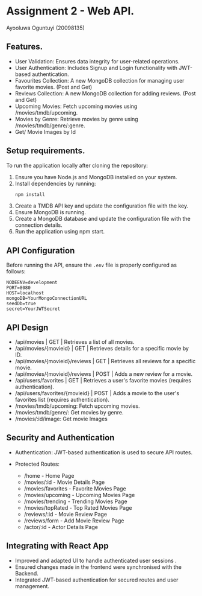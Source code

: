 # Assignment 2 - Web API.

Ayooluwa Oguntuyi (20098135)

## Features.
- User Validation: Ensures data integrity for user-related operations.
- User Authentication: Includes Signup and Login functionality with JWT-based authentication.
- Favourites Collection: A new MongoDB collection for managing user favorite movies. (Post and Get)
- Reviews Collection: A new MongoDB collection for adding reviews. (Post and Get)
- Upcoming Movies: Fetch upcoming movies using /movies/tmdb/upcoming.
- Movies by Genre: Retrieve movies by genre using /movies/tmdb/genre/:genre.
- Get/ Movie Images by Id


## Setup requirements.

To run the application locally after cloning the repository:

1. Ensure you have Node.js and MongoDB installed on your system.
2. Install dependencies by running:
   ```bash
   npm install

3. Create a TMDB API key and update the configuration file with the key.
4. Ensure MongoDB is running.
5. Create a MongoDB database and update the configuration file with the connection details.
6. Run the application using npm start.



## API Configuration

Before running the API, ensure the `.env` file is properly configured as follows:

```plaintext
NODEENV=development
PORT=8080
HOST=localhost
mongoDB=YourMongoConnectionURL
seedDb=true
secret=YourJWTSecret
```

## API Design
- /api/movies | GET | Retrieves a list of all movies.
- /api/movies/{movieid} | GET | Retrieves details for a specific movie by ID.
- /api/movies/{movieid}/reviews | GET | Retrieves all reviews for a specific movie.
- /api/movies/{movieid}/reviews | POST | Adds a new review for a movie.
- /api/users/favorites | GET | Retrieves a user's favorite movies (requires authentication).
- /api/users/favorites/{movieid} | POST | Adds a movie to the user's favorites list (requires authentication).
- /movies/tmdb/upcoming: Fetch upcoming movies.
- /movies/tmdb/genre/: Get movies by genre.
- /movies/:id/image: Get movie Images

## Security and Authentication

- Authentication: JWT-based authentication is used to secure API routes.

- Protected Routes:
  - /home - Home Page
  - /movies/:id - Movie Details Page
  - /movies/favorites - Favorite Movies Page
  - /movies/upcoming - Upcoming Movies Page
  - /movies/trending - Trending Movies Page
  - /movies/topRated - Top Rated Movies Page
  - /reviews/:id - Movie Review Page
  - /reviews/form - Add Movie Review Page
  - /actor/:id - Actor Details Page

## Integrating with React App

- Improved and adapted UI to handle authenticated user sessions .
- Ensured changes made in the frontend were synchronised with the Backend.
- Integrated JWT-based authentication for secured routes and user management.
 